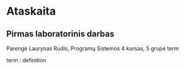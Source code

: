 # Ataskaita
## Pirmas laboratorinis darbas

Parengė Laurynas Rudis, Programų Sistemos 4 kursas, 5 grupė
term

term
: definition
